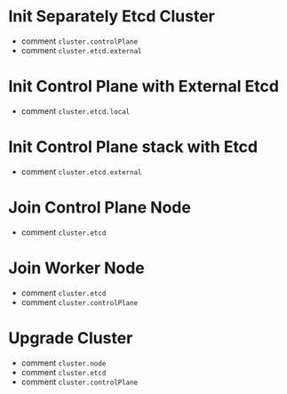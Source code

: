 # Init Separately Etcd Cluster
  * comment `cluster.controlPlane`
  * comment `cluster.etcd.external`
# Init Control Plane with External Etcd
  * comment `cluster.etcd.local`
# Init Control Plane stack with Etcd
  * comment `cluster.etcd.external`
# Join Control Plane Node
  * comment `cluster.etcd`
# Join Worker Node
  * comment `cluster.etcd`
  * comment `cluster.controlPlane`
# Upgrade Cluster
  * comment `cluster.node`
  * comment `cluster.etcd`
  * comment `cluster.controlPlane`